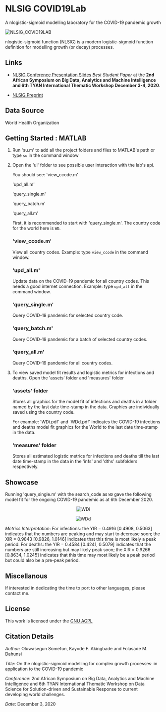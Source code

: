 # NLSIG COVID19Lab
A nlogistic-sigmoid modelling laboratory for the COVID-19 pandemic growth

<img alt="NLSIG_COVID19LAB" src="https://github.com/somefunAgba/NLSIG_COVID19Lab/blob/main/nlsig_avatar.png"/>

nlogistic-sigmoid function (NLSIG) is a modern logistic-sigmoid function definition for modelling growth (or decay) processes.

## Links
* [NLSIG Conference Presentation Slides](https://github.com/somefunAgba/NLSIG_COVID19Lab/blob/main/nlsigcv19_confslide.pdf) *Best Student Paper* at the **2nd African Symposium on Big Data, Analytics and Machine Intelligence and 6th TYAN International Thematic Workshop December 3-4, 2020**.
 
* [NLSIG Preprint](https://arxiv.org/abs/2008.04210)


## Data Source
World Health Organization

## Getting Started : MATLAB

1. Run 'su.m' to add all the project folders and files to MATLAB's path
   or type ``su`` in the command window

2. Open the 'ui' folder to see possible user interaction with the lab's api.

	You should see:
	'view_ccode.m'

	'upd_all.m'

	'query_single.m'

	'query_batch.m'

	'query_all.m'

	First, it is recommended to start with 'query_single.m'. 
	The country code for the world here is ``WD``.

	### 'view_ccode.m'
	View all country codes.
	Example: type ``view_ccode`` in the command window.

	### 'upd_all.m'
	Update data on the COVID-19 pandemic for all country codes. This needs
	a good internet connection.
	Example: type ``upd_all`` in the command window.

	### 'query_single.m'
	Query COVID-19 pandemic for selected country code.

	### 'query_batch.m'
	Query COVID-19 pandemic for a batch of selected country codes.

	### 'query_all.m'
	Query COVID-19 pandemic for all country codes.



3.	To view saved model fit results and logistic 		metrics for infections and deaths. 
	Open the 'assets' folder and 'measures' folder

	### 'assets' folder
	Stores all graphics for the model fit of infections and deaths in a folder 
	named by the last date time-stamp in the data. 
	Graphics are individually saved using the country code. 

	For example: 'WDi.pdf' and 'WDd.pdf' indicates the
	COVID-19 infections and deaths model fit graphics for the World 
	to the last date time-stamp in the data.

	### 'measures' folder
	Stores all estimated logistic metrics for infections and deaths till 
	the last date time-stamp in the data in the 'infs' and 'dths' 
	subfolders respectively.
	
	
## Showcase
Running 'query_single.m' with the search_code as ``WD``
gave the following model fit for the ongoing COVID-19 pandemic as at 6th December 2020.
<p align="center">
 <img alt="WDi" src="https://github.com/somefunAgba/NLSIG_COVID19Lab/blob/main/landingWDi.png"/>
</p>
<p align="center">
<img alt="WDd" src="https://github.com/somefunAgba/NLSIG_COVID19Lab/blob/main/landingWDd.png"/>
</p>

*Metrics Interpretation*: For infections: the YIR = 0.4916 [0.4908, 0.5063] indicates that the numbers are peaking and may start to decrease soon; the XIR = 0.9843 [0.9826, 1.0146] indicates that this time is most likely a peak period. For deaths: the YIR = 0.4584 [0.4241, 0.5079] indicates that the numbers are still increasing but may likely peak soon; the XIR = 0.9266 [0.8634, 1.0245] indicates that this time may most likely be a peak period but could also be a pre-peak period.	
 
## Miscellanous
If interested in dedicating the time to port to other languages, 
please contact me.

## License
This work is licensed under the [GNU AGPL](https://github.com/somefunAgba/NLSIG_COVID19Lab/blob/main/LICENSE) 

## Citation Details
*Author*: Oluwasegun Somefun, Kayode F. Akingbade and Folasade M. Dahunsi

*Title*: On the nlogistic-sigmoid modelling for complex growth processes: in application to the COVID-19 pandemic

*Conference*: 2nd African Symposium on Big Data, Analytics and Machine Intelligence and 6th TYAN International Thematic Workshop on Data Science for Solution-driven and Sustainable Response to current developing world challenges.

*Date*: December 3, 2020

